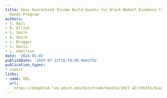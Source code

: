 ```yaml
---
title: Does Guaranteed Income Build Assets for Black Women? Evidence from the In Her
  Hands Program
authors:
- S. Roll
- D. Elliot
- S. Smith
- A. Quick
- L. Brugger
- S. Davis
- L. Hamilton
date: '2024-01-01'
publishDate: '2025-07-31T16:58:50.968379Z'
publication_types:
- report
links:
- name: URL
  url: 
    https://deepblue.lib.umich.edu/bitstream/handle/2027.42/195255/GuaranteedIncomeBlkWomenBrief.pdf?sequence=4&isAllowed=y
---
```

